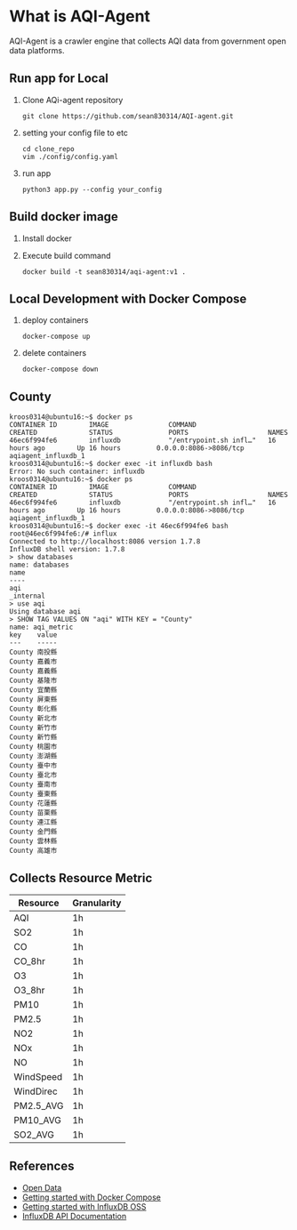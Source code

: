 # What is AQI-Agent

AQI-Agent is a crawler engine that collects AQI data from government open data platforms.

## Run app for Local

1. Clone AQi-agent repository
    ```shell
    git clone https://github.com/sean830314/AQI-agent.git
    ```
2. setting your config file to etc
    ```shell
    cd clone_repo
    vim ./config/config.yaml
    ```
3. run app
    ```shell
    python3 app.py --config your_config
    ```

## Build docker image

1. Install docker

2. Execute build command

    ```shell
    docker build -t sean830314/aqi-agent:v1 .
    ```
## Local Development with Docker Compose

1. deploy containers

    ```shell
    docker-compose up
    ```
2. delete containers
    ```shell
    docker-compose down
    ```
## County
```shell
kroos0314@ubuntu16:~$ docker ps
CONTAINER ID        IMAGE               COMMAND                  CREATED             STATUS              PORTS                    NAMES
46ec6f994fe6        influxdb            "/entrypoint.sh infl…"   16 hours ago        Up 16 hours         0.0.0.0:8086->8086/tcp   aqiagent_influxdb_1
kroos0314@ubuntu16:~$ docker exec -it influxdb bash
Error: No such container: influxdb
kroos0314@ubuntu16:~$ docker ps
CONTAINER ID        IMAGE               COMMAND                  CREATED             STATUS              PORTS                    NAMES
46ec6f994fe6        influxdb            "/entrypoint.sh infl…"   16 hours ago        Up 16 hours         0.0.0.0:8086->8086/tcp   aqiagent_influxdb_1
kroos0314@ubuntu16:~$ docker exec -it 46ec6f994fe6 bash
root@46ec6f994fe6:/# influx
Connected to http://localhost:8086 version 1.7.8
InfluxDB shell version: 1.7.8
> show databases
name: databases
name
----
aqi
_internal
> use aqi
Using database aqi
> SHOW TAG VALUES ON "aqi" WITH KEY = "County"
name: aqi_metric
key    value
---    -----
County 南投縣
County 嘉義市
County 嘉義縣
County 基隆市
County 宜蘭縣
County 屏東縣
County 彰化縣
County 新北市
County 新竹市
County 新竹縣
County 桃園市
County 澎湖縣
County 臺中市
County 臺北市
County 臺南市
County 臺東縣
County 花蓮縣
County 苗栗縣
County 連江縣
County 金門縣
County 雲林縣
County 高雄市
```









## Collects Resource Metric

Resource | Granularity 
---------|----------
 AQI | 1h
 SO2 | 1h
 CO | 1h
 CO_8hr | 1h
 O3 | 1h
 O3_8hr | 1h
 PM10 | 1h
 PM2.5 | 1h
 NO2 | 1h
 NOx | 1h
 NO | 1h
 WindSpeed | 1h
 WindDirec | 1h
 PM2.5_AVG | 1h
 PM10_AVG | 1h
 SO2_AVG | 1h

## References

- [Open Data](https://opendata.epa.gov.tw/ws/Data/AQI/?$format=json)
- [Getting started with Docker Compose](https://docs.docker.com/compose/gettingstarted/)
- [Getting started with InfluxDB OSS](https://docs.influxdata.com/influxdb/v1.7/introduction/getting-started/)
- [InfluxDB API Documentation](https://influxdb-python.readthedocs.io/en/latest/api-documentation.html)

